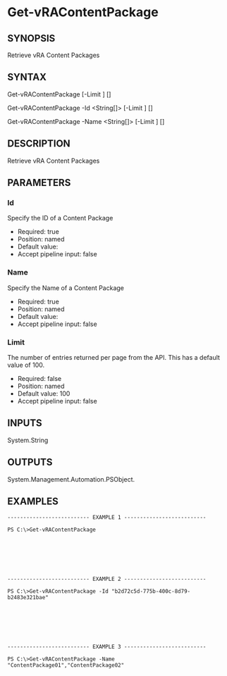 # Get-vRAContentPackage

## SYNOPSIS
    
Retrieve vRA Content Packages

## SYNTAX
 Get-vRAContentPackage [-Limit <String>] [<CommonParameters>] Get-vRAContentPackage -Id <String[]> [-Limit <String>] [<CommonParameters>] Get-vRAContentPackage -Name <String[]> [-Limit <String>] [<CommonParameters>]    

## DESCRIPTION

Retrieve vRA Content Packages

## PARAMETERS


### Id

Specify the ID of a Content Package

* Required: true
* Position: named
* Default value: 
* Accept pipeline input: false

### Name

Specify the Name of a Content Package

* Required: true
* Position: named
* Default value: 
* Accept pipeline input: false

### Limit

The number of entries returned per page from the API. This has a default value of 100.

* Required: false
* Position: named
* Default value: 100
* Accept pipeline input: false

## INPUTS

System.String

## OUTPUTS

System.Management.Automation.PSObject.

## EXAMPLES
```
-------------------------- EXAMPLE 1 --------------------------

PS C:\>Get-vRAContentPackage







-------------------------- EXAMPLE 2 --------------------------

PS C:\>Get-vRAContentPackage -Id "b2d72c5d-775b-400c-8d79-b2483e321bae"







-------------------------- EXAMPLE 3 --------------------------

PS C:\>Get-vRAContentPackage -Name "ContentPackage01","ContentPackage02"
```


